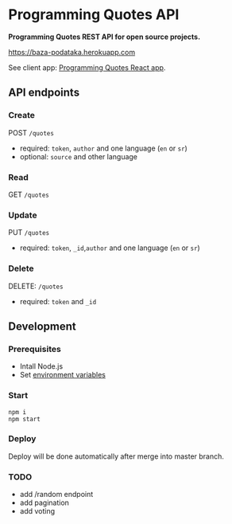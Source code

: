# Programming Quotes API

**Programming Quotes REST API for open source projects.**

https://baza-podataka.herokuapp.com

See client app: [Programming Quotes React app](https://github.com/skolakoda/programming-quotes).

## API endpoints

### Create

POST `/quotes`
- required: `token`, `author` and one language (`en` or `sr`)
- optional: `source` and other language

### Read

GET `/quotes`

### Update

PUT `/quotes`
- required: `token`, `_id`,`author` and one language (`en` or `sr`)

### Delete

DELETE: `/quotes`
- required: `token` and `_id`


## Development

### Prerequisites

- Intall Node.js
- Set [environment variables](https://github.com/skolakoda/baza-podataka/wiki/Environment-variables)

### Start

```
npm i
npm start
```

### Deploy

Deploy will be done automatically after merge into master branch.

### TODO

- add /random endpoint
- add pagination
- add voting